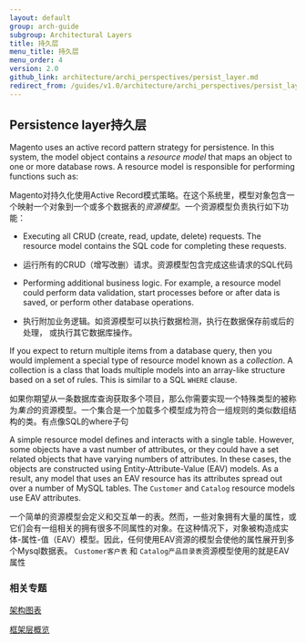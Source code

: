 ```yaml
---
layout: default
group: arch-guide
subgroup: Architectural Layers
title: 持久层
menu_title: 持久层
menu_order: 4
version: 2.0
github_link: architecture/archi_perspectives/persist_layer.md
redirect_from: /guides/v1.0/architecture/archi_perspectives/persist_layer.html
---
```



<h2 id="persistence">Persistence layer持久层</h2>

Magento uses an active record pattern strategy for persistence. In this system, the model object contains a *resource model* that maps an object to one or more database rows. A resource model is responsible for performing functions such as:

Magento对持久化使用Active Record模式策略。在这个系统里，模型对象包含一个映射一个对象到一个或多个数据表的*资源模型*。一个资源模型负责执行如下功能：

* Executing all CRUD (create, read, update, delete) requests. The resource model contains the SQL code for completing these requests.
* 运行所有的CRUD（增写改删）请求。资源模型包含完成这些请求的SQL代码

* Performing additional business logic. For example, a resource model could perform data validation, start processes before or after data is saved, or perform other database operations.
* 执行附加业务逻辑。如资源模型可以执行数据检测，执行在数据保存前或后的处理， 或执行其它数据库操作。


If you expect to return multiple items from a database query, then you would implement a special type of resource model known as a *collection*. A collection is a class that loads multiple models into an array-like structure based on a set of rules. This is similar to a SQL `WHERE` clause.

如果你期望从一条数据库查询获取多个项目，那么你需要实现一个特殊类型的被称为*集合*的资源模型。一个集合是一个加载多个模型成为符合一组规则的类似数组结构的类。有点像SQL的where子句

A simple resource model defines and interacts with a single table. However, some objects have a vast number of attributes, or they could have a set related objects that have varying numbers of attributes. In these cases, the objects are constructed using Entity-Attribute-Value (EAV) models. As a result, any model that uses an EAV resource has its attributes spread out over a number of MySQL tables. The `Customer` and `Catalog` resource models use EAV attributes.  

一个简单的资源模型会定义和交互单一的表。然而，一些对象拥有大量的属性，或它们会有一组相关的拥有很多不同属性的对象。在这种情况下，对象被构造成实体-属性-值（EAV）模型。因此，任何使用EAV资源的模型会使他的属性展开到多个Mysql数据表。 `Customer客户表` 和 `Catalog产品目录表`资源模型使用的就是EAV属性

<h3 id="related">相关专题</h3>
<a href="{{page.baseurl}}architecture/archi_perspectives/arch_diagrams.html">架构图表</a>

<a href="{{page.baseurl}}architecture/archi_perspectives/ALayers_intro.html">框架层概览</a>
